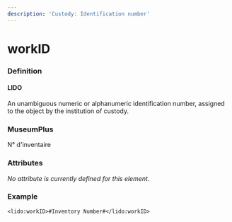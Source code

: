 ```yaml
---
description: 'Custody: Identification number'
---
```


# workID

### Definition

#### LIDO

An unambiguous numeric or alphanumeric identification number, assigned to the object by the institution of custody.

### MuseumPlus

N° d'inventaire

### Attributes

_No attribute is currently defined for this element._

### Example

```markup
<lido:workID>#Inventory Number#</lido:workID>
```

